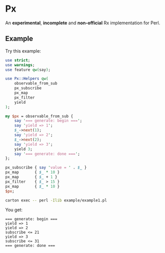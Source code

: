 # Px

An **experimental**, **incomplete** and **non-official** Rx implementation for Perl.

## Example

Try this example:

```perl
use strict;
use warnings;
use feature qw(say);

use Px::Helpers qw(
    observable_from_sub
    px_subscribe
    px_map
    px_filter
    yield
);

my $px = observable_from_sub {
    say '=== generate: begin ===';
    say 'yield => 1';
    $_->next(1);
    say 'yield => 2';
    $_->next(2);
    say 'yield => 3';
    yield 3;
    say '=== generate: done ===';
};

px_subscribe { say 'value = ' . $_ }
px_map       { $_ * 10 }
px_map       { $_ + 1 }
px_filter    { $_ > 15 }
px_map       { $_ * 10 }
$px;
```

```sh
carton exec -- perl -Ilib example/example1.pl
```

You get:

```
=== generate: begin ===
yield => 1
yield => 2
subscribe <= 21
yield => 3
subscribe <= 31
=== generate: done ===
```
